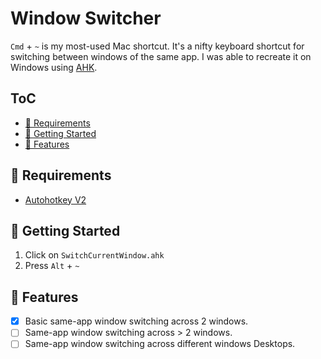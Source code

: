 <h1>Window Switcher</h1>

`Cmd` + `~` is my most-used Mac shortcut. It's a nifty keyboard shortcut for
switching between windows of the same app. I was able to recreate it on Windows
using [AHK](https://www.autohotkey.com/).

<h2>ToC</h2>

- [📃 Requirements](#%F0%9F%93%83-requirements)
- [🚀 Getting Started](#%F0%9F%9A%80-getting-started)
- [🎨 Features](#%F0%9F%8E%A8-features)

## 📃 Requirements

- [Autohotkey V2](https://www.autohotkey.com/)

## 🚀 Getting Started

1. Click on `SwitchCurrentWindow.ahk`
2. Press `Alt` + `~`

## 🎨 Features

- [x] Basic same-app window switching across 2 windows.
- [ ] Same-app window switching across > 2 windows.
- [ ] Same-app window switching across different windows Desktops.
